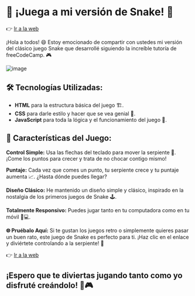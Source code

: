 # 🐍 ¡Juega a mi versión de Snake! 🐍

👉 [Ir a la web](https://mateodevcode.github.io/juego-snake/)

¡Hola a todos! 😄 Estoy emocionado de compartir con ustedes mi versión del clásico juego Snake que desarrollé siguiendo la increíble tutoría de freeCodeCamp. 🎮

![image](https://github.com/user-attachments/assets/477866d3-1e78-4b19-95af-1cac22693222)


## 🛠️ Tecnologías Utilizadas:
- **HTML** para la estructura básica del juego 🏗️.
- **CSS** para darle estilo y hacer que se vea genial 🎨.
- **JavaScript** para toda la lógica y el funcionamiento del juego 🧠.

## 🚀 Características del Juego:
**Control Simple:** Usa las flechas del teclado para mover la serpiente 🐍. ¡Come los puntos para crecer y trata de no chocar contigo mismo!

**Puntaje:** Cada vez que comes un punto, tu serpiente crece y tu puntaje aumenta 📈. ¿Hasta dónde puedes llegar?

**Diseño Clásico:** He mantenido un diseño simple y clásico, inspirado en la nostalgia de los primeros juegos de Snake 🕹️.

**Totalmente Responsivo:** Puedes jugar tanto en tu computadora como en tu móvil 📱💻.

**🌐 Pruébalo Aquí:** Si te gustan los juegos retro o simplemente quieres pasar un buen rato, este juego de Snake es perfecto para ti. ¡Haz clic en el enlace y diviértete controlando a la serpiente! 🎉

👉 [Ir a la web](https://mateodevcode.github.io/juego-snake/)

## ¡Espero que te diviertas jugando tanto como yo disfruté creándolo! 🐍🎮
